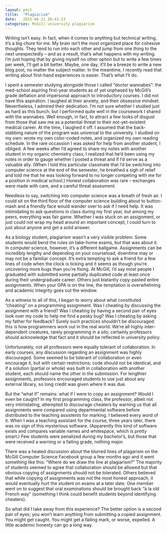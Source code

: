 ```yaml
---
layout: post
title:  "Plagiarism"
date:   2015-06-12 20:41:23
categories: McGill university plagiarism
---
```


Writing isn’t easy. In fact, when it comes to anything but technical writing, it’s a big chore for me. My brain isn’t the most organized place for cohesive thoughts. They tend to run into each other and jump from one thing to the next unexpectedly – and as a result, that’s what happens with my writing. I’m just hoping that by giving myself no other option but to write a few times per week, I’ll get a bit better. Maybe, one day, it’ll be a breeze to write a new blog post, no matter the subject matter. In the meantime, I recently read that writing about first-hand experiences is easier. That’s what I’ll do.

I spent a semester studying alongside those I called “doctor wannabes”: the med-school aspiring first-year students as of yet unphased by McGill’s grade deflation and impersonal approach to introductory courses. I did not have this aspiration. I laughed at their anxiety, and their obsessive mindset. Nevertheless, I admired their dedication. I’m not sure whether I studied just as hard as this bunch, but I performed quite well in the coursework I shared with the wannabes. Well enough, in fact, to attract a few looks of disgust from those that saw me as a potential threat to their not-yet-existent medical career. At the time, I laughed it off. I assumed that the back-stabbing nature of the program was universal to the university. I studied on my own: wrote my own color-coded notes, and organized my own reading schedule. In the rare occassion I was asked for help from another student, I obliged. A few weeks after I’d agreed to share my notes with another student in my organic chemistry class, I realized that he’d been using my notes in order to gauge whether I posted a threat and if I’d serve as a valuable ally. (When I told this particular classmate that I’d be switching into computer science at the end of the semester, he breathed a sigh of relief and told me that he was looking forward to no longer competing with me for a position in medical school.) Honest collaboration was rare – exchanges were made with care, and a careful threat assesment.

Needless to say, switching into computer science was a breath of fresh air. I could sit on the third floor of the computer science building about to button-mash and a friendly face would wander over to ask if I need help. It was intimidating to ask questions in class during my first year, but among my peers, everything was fair game. Whether I was stuck on an assignment, or just could not wrap my head around an important concept, I could turn to just about anyone and get a solid answer.

As a biology student, plagiarism wasn’t a very visible problem. Some students would bend the rules on take-home exams, but that was about it. In computer science, however, it’s a different ballgame. Assignments can be incredibly lengthy and depending on your courseload, downtime may or may not be a familiar concept. It’s extra tempting to ask a friend for a few lines of code when the clock is ticking and it seems as though you’re uncovering more bugs than you’re fixing. At McGill, I’d say most people I graduated with submitted some partially duplicated code at least once during their undergraduate career. Others just blatantly copy-pasted entire assignments. When your GPA is on the line, the temptation is overwhelming and academic integrity goes out the window.

As a witness to all of this, I began to worry about what constituted “cheating” on a programming assignment. Was I cheating by discussing the assignment with a friend? Was I cheating by having a second pair of eyes look over my code to help me find a pesky bug? Was I cheating by asking my father for feedback? Surely such practices shouldn’t be discouraged: this is how programmers work out in the real world. We’re all highly inter-dependent creatures, rarely programming in a silo; certainly professors should acknowledge that fact and it should be reflected in university policy.

Unfortunately, not all professors were equally tolerant of collaboration. In early courses, any discussion regarding an assignment was highly discouraged. Some seemed to be tolerant of collaboration or even encourage it, but with certain restrictions: code should not be identical, and if a solution (partial or whole) was built in collaboration with another student, each should name the other in the submission. For lengthier assignments, professors encouraged students to use just about any external library, so long credit was given where it was due.

But the “what if” remains: what if I were to copy an assignment? Would I even be caught? In my first programming class, the professor, albeit not very intimidating, attempted to discourage cheaters by warning us that all assignments were compared using departmental software before distributed to the teaching assistents for marking. I believed every word of it. When I was a teaching assistant for the course, three years later, there was no sign of this mysterious software. (Apparently this kind of software exists and compares variable names and whitespace, which is pretty smart.) Few students were penalized during my bachelor’s, but those that were received a warning or a failing grade, nothing major.

There was a heated discussion about the blurred lines of plagarism on the McGill Computer Science Facebook group a few months ago and it went something like this: “Where do we draw the line at plagiarism?” The majority of students seemed to agree that collaboration should be allowed but that obvious copying of assignments should not be tolerated. Others believed that while copying of assignments was not the most honest approach, it would eventually hurt the student on exams at a later date. One member went on to suggest that oral examinations should be brought back “à la old French way” (something I think could benefit students beyond identifying cheaters).

So what did I take away from this experience? The better option is a second pair of eyes; you won’t learn anything from submitting a copied assignment. You might get caught. You might get a failing mark, or worse, expelled. A little academic honesty can go a long way.

